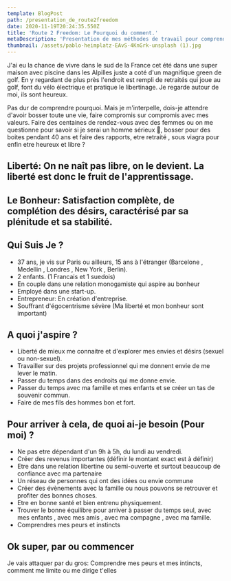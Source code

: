```yaml
---
template: BlogPost
path: /presentation_de_route2freedom
date: 2020-11-19T20:24:35.550Z
title: 'Route 2 Freedom: Le Pourquoi du comment.'
metaDescription: 'Presentation de mes méthodes de travail pour comprendre ce qu'est le bonheur et la liberté'
thumbnail: /assets/pablo-heimplatz-EAvS-4KnGrk-unsplash (1).jpg
---
```

J'ai eu la chance de vivre dans le sud de la France cet été dans une super maison avec piscine  dans les Alpilles juste a coté d'un magnifique green de golf.  En y regardant de plus près l'endroit est rempli de retraités qui joue au golf, font du vélo électrique et pratique le libertinage. Je regarde autour de moi, ils sont heureux.

Pas dur de comprendre pourquoi. Mais je m'interpelle, dois-je attendre d'avoir bosser toute une vie, faire compromis sur compromis avec mes valeurs. Faire des centaines de rendez-vous avec des femmes ou on me questionne pour savoir si je serai un homme sérieux 🥳,  bosser pour des boites pendant 40 ans et faire des rapports, etre retraité , sous viagra pour enfin etre heureux et libre ?

## Liberté: On ne naît pas libre, on le devient. La liberté est donc le fruit de l'apprentissage.

## Le Bonheur: Satisfaction complète, de complétion des désirs, caractérisé par sa plénitude et sa stabilité.


## Qui Suis Je ?

* 37 ans, je vis sur Paris ou ailleurs, 15 ans à l'étranger (Barcelone , Medellin , Londres , New York , Berlin).
* 2 enfants. (1 Francais et 1 suedois)
* En couple dans une relation monogamiste qui aspire au bonheur
* Employé dans une start-up. 
* Entrepreneur: En création d'entreprise.
* Souffrant d'égocentrisme sévère (Ma liberté et mon bonheur sont important)

## A quoi j'aspire ?

* Liberté de mieux me connaitre et d'explorer mes envies et désirs (sexuel ou non-sexuel).
* Travailler sur des projets professionnel qui me donnent envie de me lever le matin.
* Passer du temps dans des endroits qui me donne envie.
* Passer du temps avec ma famille et mes enfants et se créer un tas de souvenir commun.
* Faire de mes fils des hommes bon et fort.

## Pour arriver à cela, de quoi ai-je besoin (Pour moi) ?

* Ne pas etre dépendant d'un 9h à 5h, du lundi au vendredi.
* Créer des revenus importantes (définir le montant exact est à définir)
* Etre dans une relation libertine ou semi-ouverte et surtout beaucoup de confiance avec ma partenaire
* Un réseau de personnes qui ont des idées ou envie commune 
* Créer des évènements avec la famille ou nous pouvons se retrouver et profiter des bonnes choses.
* Etre en bonne santé et bien entrenu physiquement.
* Trouver le bonne équilibre pour arriver à passer du temps seul, avec mes enfants , avec mes amis , avec ma compagne , avec ma famille.
* Comprendres mes peurs et instincts


## Ok super, par ou commencer

Je vais attaquer par du gros: Comprendre mes peurs et mes intincts, comment me limite ou me dirige t'elles